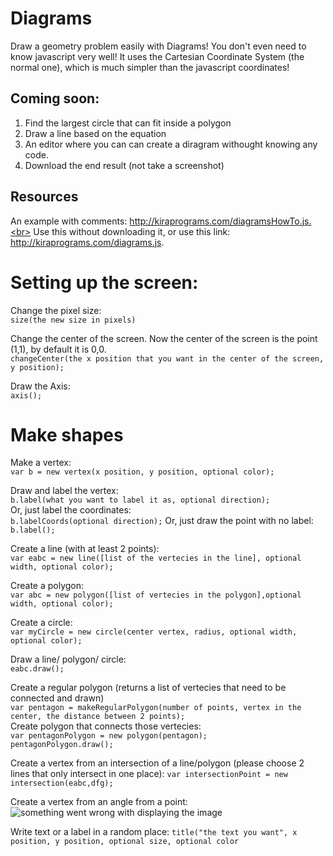# Diagrams
Draw a geometry problem easily with Diagrams! You don't even need to know javascript very well! It uses the Cartesian Coordinate System (the normal one), which is much simpler than the javascript coordinates! <br>
## Coming soon: <br>
1. Find the largest circle that can fit inside a polygon
2. Draw a line based on the equation
3. An editor where you can can create a diragram withought knowing any code.
4. Download the end result (not take a screenshot)
## Resources
An example with comments: http://kiraprograms.com/diagramsHowTo.js.<br>
Use this without downloading it, or use this link: http://kiraprograms.com/diagrams.js.

# Setting up the screen:
Change the pixel size: <br>
`size(the new size in pixels)`

Change the center of the screen. Now the center of the screen is the point (1,1), by default it is 0,0.<br>
`changeCenter(the x position that you want in the center of the screen, y position);`

Draw the Axis: <br>
`axis();`

# Make shapes
Make a vertex:<br>
`var b = new vertex(x position, y position, optional color);`

Draw and label the vertex:<br>
`b.label(what you want to label it as, optional direction);`<br>
Or, just label the coordinates: <br>
`b.labelCoords(optional direction);`
Or, just draw the point with no label:
`b.label();`

Create a line (with at least 2 points):<br>
`var eabc = new line([list of the vertecies in the line], optional width, optional color);`

Create a polygon:<br>
`var abc = new polygon([list of vertecies in the polygon],optional width, optional color);`

Create a circle: <br>
`var myCircle = new circle(center vertex, radius, optional width, optional color);`

Draw a line/ polygon/ circle:<br>
`eabc.draw();`

Create a regular polygon (returns a list of vertecies that need to be connected and drawn)<br>
`var pentagon = makeRegularPolygon(number of points, vertex in the center, the distance between 2 points);`<br>
Create polygon that connects those vertecies:<br>
`var pentagonPolygon = new polygon(pentagon);`<br>
`pentagonPolygon.draw();`

Create a vertex from an intersection of a line/polygon (please choose 2 lines that only intersect in one place):
`var intersectionPoint = new intersection(eabc,dfg);`

Create a vertex from an angle from a point:
![something went wrong with displaying the image](https://kiraprograms.com/diagramsPicture.png)

Write text or a label in a random place:
`title("the text you want", x position, y position, optional size, optional color`
